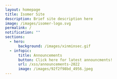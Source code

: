 ```yaml
---
layout: homepage
title: Isomer Site
description: Brief site description here
image: /images/isomer-logo.svg
permalink: /
notification: ""
sections:
  - hero:
      background: /images/xinminsec.gif
  - infopic:
      title: Announcements
      button: Click here for latest announcments!
      url: /xss/announcements-2022
      image: /images/92f2f98bd_4956.jpeg
---
```

